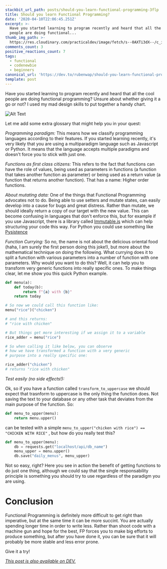 ```yaml
---
stackbit_url_path: posts/should-you-learn-functional-programming-3flp
title: Should you learn Functional Programming?
date: '2020-04-10T22:06:45.251Z'
excerpt: >-
  Have you started learning to program recently and heard that all the cool
  people are doing functional...
thumb_img_path: >-
  https://res.cloudinary.com/practicaldev/image/fetch/s--0AXTi3dX--/c_imagga_scale,f_auto,fl_progressive,h_420,q_auto,w_1000/https://dev-to-uploads.s3.amazonaws.com/i/cnz2zop2b3tahkozkdtb.png
comments_count: 3
positive_reactions_count: 7
tags:
  - functional
  - codenewbie
  - beginners
canonical_url: 'https://dev.to/rubenwap/should-you-learn-functional-programming-3flp'
template: post
---
```

Have you started learning to program recently and heard that all the cool people are doing functional programming? Unsure about whether giving it a go or not? I used my mad design skills to put together a handy chart. 

![Alt Text](https://dev-to-uploads.s3.amazonaws.com/i/0sjkay0qnq1kz3j2gd2u.png)

Let me add some extra glossary that might help you in your quest:

*Programming paradigm:* 
This means how we classify programming languages according to their features. If you started learning recently, it's very likely that you are using a multiparadigm language such as Javascript or Python. It means that the language accepts multiple paradigms and doesn't force you to stick with just one.  

*Functions as first class citizens:* 
This refers to the fact that functions can have the role of values, being used as parameters in functions (a function that takes another function as parameter) or being used as a return value (a function that returns another function). That has a name: Higher order functions. 

*About mutating data:*
One of the things that Functional Programming advocates not to do. Being able to use setters and mutate states, can easily develop into a cause for bugs and great distress. Rather than mutate, we should ideally return a copy of our target with the new value. This can become confusing in languages that don't enforce this, but for example if you use Javascript, there is a library called [Immutable.js](https://immutable-js.github.io/immutable-js/) which can help structuring your code this way. For Python you could use something like [Pysistence](https://pythonhosted.org/pysistence/)

*Function Currying:* 
So no, the name is not about the delicious oriental food (haha, I am surely the first person doing this joke!), but more about the mathematical technique on doing the following. What currying does it to split a function with various parameters into a number of function with one parameters. Why would you want to do this? Well, it can help you to transform very generic functions into really specific ones. To make things clear, let me show you this quick Python example.


```python
def menu(a):
    def today(b):
        return f"{a} with {b}"
    return today

# So now we could call this function like:
menu("rice")("chicken")

# and this returns:
# "rice with chicken"

# But things get more interesting if we assign it to a variable
rice_adder = menu("rice")

# So when calling it like below, you can observe 
# how we have transformed a function with a very generic 
# purpose into a really specific one:

rice_adder("chicken")
# returns "rice with chicken" 
```


*Test easily (no side effects!):*

Ok, so if you have a function called 
`transform_to_uppercase`
 we should expect that trasnform to uppercase is the only thing the function does. Not saving the text to your database or any other task that deviates from the main purpose of the function. So:


```python
def menu_to_upper(menu):
    return menu.upper()
```


can be tested with a simple 
`menu_to_upper("chicken with rice") == "CHICKEN WITH RICE"`
, but how do you really test this?


```python
def menu_to_upper(menu):
    db = requests.get("localhost/api/db_name")
    menu_upper = menu.upper()
    db.save("daily_menus", menu_upper)
```

Not so easy, right? Here you see in action the benefit of getting functions to do just one thing, although we could say that the single responsability principle is something you should try to use regardless of the paradigm you are using. 

# Conclusion

Functional Programming is definitely more difficult to get right than imperative, but at the same time it can be more succint. You are actually spending longer time in order to write less. Rather than shoot code with a machine gun and hope for the best, FP forces you to make big efforts to produce something, but after you have done it, you can be sure that it will probably be more stable and less error prone. 

Give it a try! 



*[This post is also available on DEV.](https://dev.to/rubenwap/should-you-learn-functional-programming-3flp)*


<script>
const parent = document.getElementsByTagName('head')[0];
const script = document.createElement('script');
script.type = 'text/javascript';
script.src = 'https://cdnjs.cloudflare.com/ajax/libs/iframe-resizer/4.1.1/iframeResizer.min.js';
script.charset = 'utf-8';
script.onload = function() {
    window.iFrameResize({}, '.liquidTag');
};
parent.appendChild(script);
</script>    
